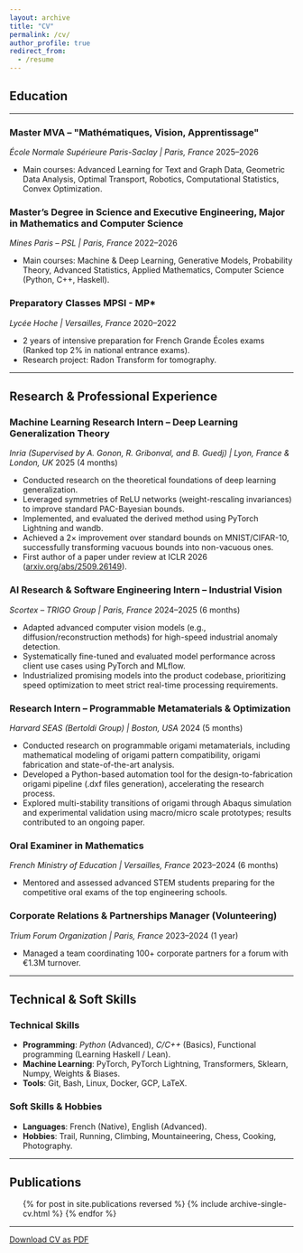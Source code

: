 ```yaml
---
layout: archive
title: "CV"
permalink: /cv/
author_profile: true
redirect_from:
  - /resume
---
```


## Education

---

### Master MVA – "Mathématiques, Vision, Apprentissage"

_École Normale Supérieure Paris-Saclay | Paris, France_
2025–2026

- Main courses: Advanced Learning for Text and Graph Data, Geometric Data Analysis, Optimal Transport, Robotics, Computational Statistics, Convex Optimization.

### Master’s Degree in Science and Executive Engineering, Major in Mathematics and Computer Science

_Mines Paris – PSL | Paris, France_
2022–2026

- Main courses: Machine & Deep Learning, Generative Models, Probability Theory, Advanced Statistics, Applied Mathematics, Computer Science (Python, C++, Haskell).

### Preparatory Classes MPSI - MP\*

_Lycée Hoche | Versailles, France_
2020–2022

- 2 years of intensive preparation for French Grande Écoles exams (Ranked top 2% in national entrance exams).
- Research project: Radon Transform for tomography.

---

## Research & Professional Experience

### Machine Learning Research Intern – Deep Learning Generalization Theory

_Inria (Supervised by A. Gonon, R. Gribonval, and B. Guedj) | Lyon, France & London, UK_
2025 (4 months)

- Conducted research on the theoretical foundations of deep learning generalization.
- Leveraged symmetries of ReLU networks (weight-rescaling invariances) to improve standard PAC-Bayesian bounds.
- Implemented, and evaluated the derived method using PyTorch Lightning and wandb.
- Achieved a 2× improvement over standard bounds on MNIST/CIFAR-10, successfully transforming vacuous bounds into non-vacuous ones.
- First author of a paper under review at ICLR 2026 ([arxiv.org/abs/2509.26149](https://arxiv.org/abs/2509.26149)).

### AI Research & Software Engineering Intern – Industrial Vision

_Scortex – TRIGO Group | Paris, France_
2024–2025 (6 months)

- Adapted advanced computer vision models (e.g., diffusion/reconstruction methods) for high-speed industrial anomaly detection.
- Systematically fine-tuned and evaluated model performance across client use cases using PyTorch and MLflow.
- Industrialized promising models into the product codebase, prioritizing speed optimization to meet strict real-time processing requirements.

### Research Intern – Programmable Metamaterials & Optimization

_Harvard SEAS (Bertoldi Group) | Boston, USA_
2024 (5 months)

- Conducted research on programmable origami metamaterials, including mathematical modeling of origami pattern compatibility, origami fabrication and state-of-the-art analysis.
- Developed a Python-based automation tool for the design-to-fabrication origami pipeline (.dxf files generation), accelerating the research process.
- Explored multi-stability transitions of origami through Abaqus simulation and experimental validation using macro/micro scale prototypes; results contributed to an ongoing paper.

### Oral Examiner in Mathematics

_French Ministry of Education | Versailles, France_
2023–2024 (6 months)

- Mentored and assessed advanced STEM students preparing for the competitive oral exams of the top engineering schools.

### Corporate Relations & Partnerships Manager (Volunteering)

_Trium Forum Organization | Paris, France_
2023–2024 (1 year)

- Managed a team coordinating 100+ corporate partners for a forum with €1.3M turnover.

---

## Technical & Soft Skills

### Technical Skills

- **Programming**: _Python_ (Advanced), _C/C++_ (Basics), Functional programming (Learning Haskell / Lean).
- **Machine Learning**: PyTorch, PyTorch Lightning, Transformers, Sklearn, Numpy, Weights & Biases.
- **Tools**: Git, Bash, Linux, Docker, GCP, LaTeX.

### Soft Skills & Hobbies

- **Languages**: French (Native), English (Advanced).
- **Hobbies**: Trail, Running, Climbing, Mountaineering, Chess, Cooking, Photography.

---

## Publications

<ul>{% for post in site.publications reversed %}
  {% include archive-single-cv.html %}
{% endfor %}</ul>

---

<div class="cv-download-links">
  <a href="{{ base_path }}/files/cv.pdf" class="btn btn--primary">Download CV as PDF</a>
</div>
